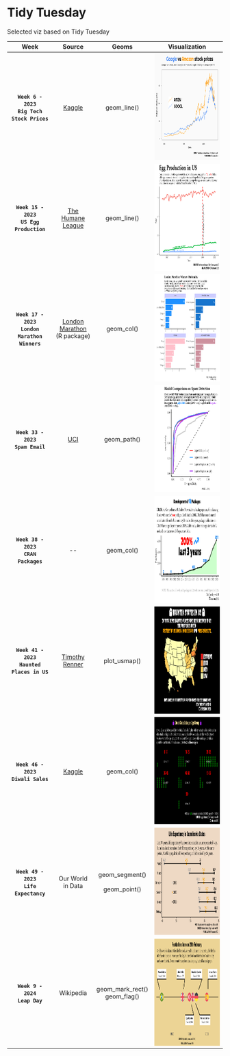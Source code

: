 # Tidy Tuesday

Selected viz based on Tidy Tuesday

| **Week**  | **Source** | **Geoms** |**Visualization** | 
| :-------------: | :---:| :---: |:-------------: |
|   **`Week 6 - 2023`** <br> **`Big Tech Stock Prices`**  |  [Kaggle](https://www.kaggle.com/datasets/evangower/big-tech-stock-prices)     |  geom_line()   |  <img src="https://github.com/stesiam/tidytuesday/blob/main/2023/w06/w06-2023-tt.png?raw=true" height="250">   |
|  **`Week 15 - 2023`** <br> **`US Egg Production`**  |  [The Humane League](https://thehumaneleague.org/article/E008R01-us-egg-production-data)    |  geom_line()        |  <img src="https://github.com/stesiam/tidytuesday/blob/main/2023/w15/w15-2023-tt.png?raw=true" height="250">|  
|  **`Week 17 - 2023`** <br> **`London Marathon Winners`**  |  [London Marathon](https://github.com/nrennie/LondonMarathon) <br> (R package)  |  geom_col()       |  <img src="https://github.com/stesiam/tidytuesday/blob/main/2023/w17/w17-2023-tt.png?raw=true" height="250">   |
|  **`Week 33 - 2023`** <br> **`Spam Email`**  |  [UCI](https://archive.ics.uci.edu/dataset/94/spambase)|  geom_path()       |  <img src="https://github.com/stesiam/tidytuesday/blob/main/2023/w33/w33-2023-tt.png?raw=true" height="250">   |
|  **`Week 38 - 2023`** <br> **`CRAN Packages`**  |  -- |  geom_col()       |  <img src="https://github.com/stesiam/tidytuesday/blob/main/2023/w38/w38-2023-tt.png?raw=true" height="250">   |
|  **`Week 41 - 2023`** <br> **`Haunted Places in US`**  |  [Timothy Renner](https://github.com/timothyrenner/shadowlands-haunted-places) |  plot_usmap()      |  <img src="https://github.com/stesiam/tidytuesday/blob/main/2023/w41/w41-2023-tt.png?raw=true" height="250">   |
|  **`Week 46 - 2023`** <br> **`Diwali Sales`**  |  [Kaggle](https://www.kaggle.com/datasets/saadharoon27/diwali-sales-dataset) |  geom_col()       |  <img src="https://github.com/stesiam/tidytuesday/blob/main/2023/w46/w46-2023-tt.png?raw=true" height="250">   |
|  **`Week 49 - 2023`** <br> **`Life Expectancy`**  | Our World in Data |  geom_segment() <br> <br> geom_point()     |  <img src="https://github.com/stesiam/tidytuesday/blob/main/2023/w49/w49-2023-tt.png?raw=true" height="250">   |
|  **`Week 9 - 2024`** <br> **`Leap Day`**  |  Wikipedia |  geom_mark_rect() <br> geom_flag()   |  <img src="https://github.com/stesiam/tidytuesday/blob/main/2024/w9/w9-2024-tt.png?raw=true" height="250">   |
